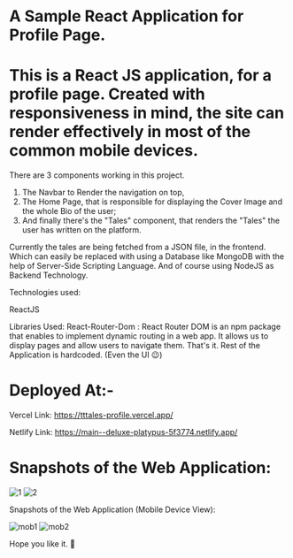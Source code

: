 # A Sample React Application for Profile Page.

# This is a React JS application, for a profile page. Created with responsiveness in mind, the site can render effectively in most of the common mobile devices. 

 There are 3 components working in this project. 
1. The Navbar to Render the navigation on top,
2. The Home Page, that is responsible for displaying the Cover Image and the whole Bio of the user;
3. And finally there's the "Tales" component, that renders the "Tales" the user has written on the platform.

 Currently the tales are being fetched from a JSON file, in the frontend. Which can easily be replaced with using a Database like MongoDB with the help of Server-Side Scripting Language. And of course using NodeJS as Backend Technology.

Technologies used: 

ReactJS 

Libraries Used:
React-Router-Dom : React Router DOM is an npm package that enables to implement dynamic routing in a web app. It allows us to display pages and allow users to navigate them.
That's it. Rest of the Application is hardcoded. (Even the UI 😉)

# Deployed At:- 

Vercel Link: https://tttales-profile.vercel.app/

Netlify Link: https://main--deluxe-platypus-5f3774.netlify.app/

# Snapshots of the Web Application:

![1](https://github.com/Akash-1612/tttales-profile/assets/73643555/31448e6d-8a5b-405a-9635-fa97e611ead5)
![2](https://github.com/Akash-1612/tttales-profile/assets/73643555/993de2ea-9d9b-4f82-a4b7-4185d10422cc)


Snapshots of the Web Application (Mobile Device View):

![mob1](https://github.com/Akash-1612/tttales-profile/assets/73643555/7f328bfc-1b19-48c6-b4e9-d4e5baeec47b)
![mob2](https://github.com/Akash-1612/tttales-profile/assets/73643555/fea37cfb-4b92-46ff-b17d-85e849446746)


Hope you like it. 🫡